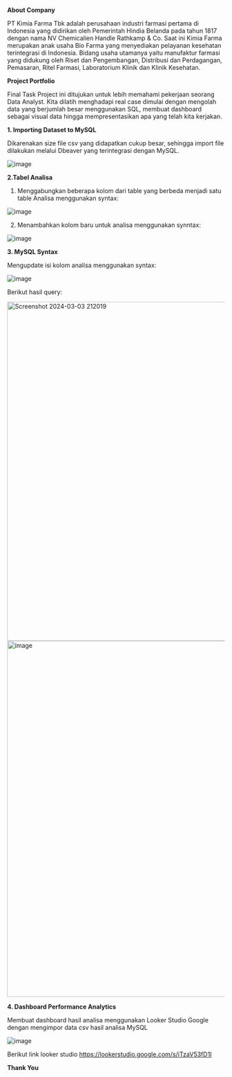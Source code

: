 **About Company**

PT Kimia Farma Tbk adalah perusahaan industri farmasi pertama di Indonesia yang didirikan oleh Pemerintah Hindia Belanda pada tahun 1817 dengan nama NV Chemicalien Handle Rathkamp & Co. Saat ini Kimia Farma merupakan anak usaha Bio Farma yang menyediakan pelayanan kesehatan terintegrasi di Indonesia. Bidang usaha utamanya yaitu manufaktur farmasi yang didukung oleh Riset dan Pengembangan, Distribusi dan Perdagangan, Pemasaran, Ritel Farmasi, Laboratorium Klinik dan Klinik Kesehatan.

**Project Portfolio**

Final Task Project ini ditujukan untuk lebih memahami pekerjaan seorang Data Analyst. Kita dilatih menghadapi real case dimulai dengan mengolah data yang berjumlah besar menggunakan SQL, membuat dashboard sebagai visual data hingga mempresentasikan apa yang telah kita kerjakan.

**1. Importing Dataset to MySQL**

Dikarenakan size file csv yang didapatkan cukup besar, sehingga import file dilakukan melalui Dbeaver yang terintegrasi dengan MySQL.

![image](https://github.com/terrardp/pbi_kimia_farma/assets/162034095/2baa3675-b5f5-4f04-8f39-e0ed81e9c8cd)

**2.Tabel Analisa**

1. Menggabungkan beberapa kolom dari table yang berbeda menjadi satu table Analisa menggunakan syntax:

![image](https://github.com/terrardp/pbi_kimia_farma/assets/162034095/2f33ac17-dfae-470b-98af-9f0693e702bc)

2. Menambahkan kolom baru untuk analisa menggunakan synntax:

![image](https://github.com/terrardp/pbi_kimia_farma/assets/162034095/0f60f143-6ce7-4eff-936b-c2a61844d018)

**3. MySQL Syntax**

Mengupdate isi kolom analisa menggunakan syntax:

![image](https://github.com/terrardp/pbi_kimia_farma/assets/162034095/78cc8f18-680a-4413-b7ce-f41fbd086633)

Berikut hasil query:

<img width="784" alt="Screenshot 2024-03-03 212019" src="https://github.com/terrardp/pbi_kimia_farma/assets/162034095/9bd66b16-e85d-49b4-a5ba-f1cc0885ac92">

<img width="823" alt="image" src="https://github.com/terrardp/pbi_kimia_farma/assets/162034095/801be42b-4a2c-40c6-a802-9e4814444993">

**4. Dashboard  Performance Analytics**

Membuat dashboard hasil analisa menggunakan Looker Studio Google dengan mengimpor data csv hasil analisa MySQL

![image](https://github.com/terrardp/pbi_kimia_farma/assets/162034095/f2742dc4-f620-4087-b553-8c8286365a73)

Berikut link looker studio https://lookerstudio.google.com/s/iTzaV53fD1I

**Thank You**
